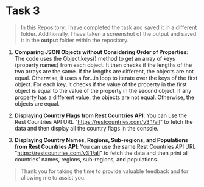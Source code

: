 #  Task 3

>In this Repository, I have completed the task and saved it in a different folder. Additionally, I have taken a screenshot of the output and saved it in the **output** folder within the repository.

 

1. **Comparing JSON Objects without Considering Order of Properties**:
The code uses the Object.keys() method to get an array of keys (property names) from each object. It then checks if the lengths of the two arrays are the same. If the lengths are different, the objects are not equal. Otherwise, it uses a for...in loop to iterate over the keys of the first object. For each key, it checks if the value of the property in the first object is equal to the value of the property in the second object. If any property has a different value, the objects are not equal. Otherwise, the objects are equal.



2. **Displaying Country Flags from Rest Countries API**:
You can use the Rest Countries API URL "https://restcountries.com/v3.1/all" to fetch the data and then display all the country flags in the console.


3. **Displaying Country Names, Regions, Sub-regions, and Populations from Rest Countries API**:
You can use the same Rest Countries API URL "https://restcountries.com/v3.1/all" to fetch the data and then print all countries' names, regions, sub-regions, and populations. 


>Thank you for taking the time to provide valuable feedback and for allowing me to assist you.

